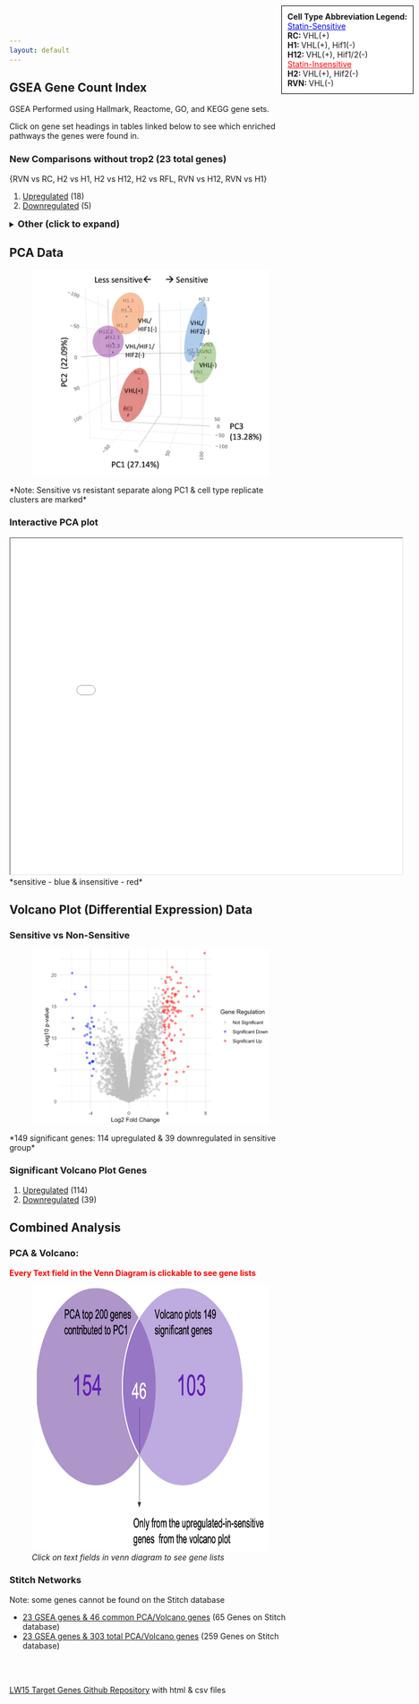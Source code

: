 ```yaml
---
layout: default
---
```


## GSEA Gene Count Index
GSEA Performed using Hallmark, Reactome, GO, and KEGG gene sets.

Click on gene set headings in tables linked below to see which enriched pathways the genes were found in.

### New Comparisons without trop2 (23 total genes)
{RVN vs RC, H2 vs H1, H2 vs H12, H2 vs RFL, RVN vs H12, RVN vs H1}
1. [Upregulated](/LW15-Target-Genes/Common%20Genes/New%20Comparisons/Without%20trop2/Up_GeneTable_interactive.html) (18)
2. [Downregulated](/LW15-Target-Genes/Common%20Genes/New%20Comparisons/Without%20trop2/Down_GeneTable_interactive.html) (5)

<div style="position: fixed; top: 10px; right: 10px; border: 1px solid black; padding: 10px; background-color: white; z-index: 1000;">
    <strong>Cell Type Abbreviation Legend:</strong><br>
    <u style="color: blue;">Statin-Sensitive</u><br>
    <b>RC: </b>VHL(+)<br>
    <b>H1: </b>VHL(+), Hif1(-)<br>
    <b>H12: </b>VHL(+), Hif1/2(-)<br>
    <u style="color: red;">Statin-Insensitive</u><br>
    <b>H2: </b>VHL(+), Hif2(-)<br>
    <b>RVN: </b>VHL(-)
</div> 





<details>
<summary><span style="font-weight: bold; font-size: 1.17em;">Other (click to expand)</span></summary>
<br> <!-- Add an empty line here -->
<div>
  <p style="margin-left: 20px;"><strong>Original Comparisons</strong></p>
  <div style="margin-left: 40px;">
    <p>{RVN vs RC, H2 vs H1, H2 vs H12 , trop2 vs non}</p>
    <ol>
      <li><a href="/LW15-Target-Genes/Common%20Genes/Original%20Comparisons/OriginalComparisons_Up_GeneTable_interactive.html">Upregulated</a> (28)</li>
      <li><a href="/LW15-Target-Genes/Common%20Genes/Original%20Comparisons/OriginalComparisons_Down_GeneTable_interactive.html">Downregulated</a> (16)</li>
    </ol>
  </div>

  <p style="margin-left: 20px;"><strong>New Comparisons</strong></p>
  <div style="margin-left: 40px;">
    <p>{RVN vs RC, H2 vs H1, H2 vs H12, H2 vs RFL, RVN vs H12, RVN vs H1, trop2 vs non}</p>
    <ol>
      <li><a href="/LW15-Target-Genes/Common%20Genes/New%20Comparisons/NewComparisons_Up_GeneTable_interactive.html">Upregulated</a> (12)</li>
      <li><a href="/LW15-Target-Genes/Common%20Genes/New%20Comparisons/NewComparisons_Down_GeneTable_interactive.html">Downregulated</a> (4)</li>
    </ol>
  </div>
</div>
</details>





## PCA Data
<figure>
  <img src="images/PCA Screenshot.png" alt="Sensitive vs resistant separated along PC1" width="600"/>
</figure>
*Note: Sensitive vs resistant separate along PC1 & cell type replicate clusters are marked*

### Interactive PCA plot
<iframe src="images/3D_PCA_Plot.html" width="700" height="600"></iframe>
*sensitive - blue & insensitive - red*

## Volcano Plot (Differential Expression) Data
### Sensitive vs Non-Sensitive
<figure>
  <img src="images/Volc plot screenshot.png" alt="149 significant genes: 114 upregulated & 39 downregulated" width="600"/>
</figure>
*149 significant genes: 114 upregulated & 39 downregulated in sensitive group*

### Significant Volcano Plot Genes
1. [Upregulated](/LW15-Target-Genes/Common%20Genes/Volc%20%26%20PCA%20Data/sensi_vs_non_upregulated_genes.html) (114)
2. [Downregulated](/LW15-Target-Genes/Common%20Genes/Volc%20%26%20PCA%20Data/sensi_vs_non_downregulated_genes.html) (39)

## Combined Analysis
### PCA & Volcano: 
<p><strong style="color: red;">Every Text field in the Venn Diagram is clickable to see gene lists</strong></p>


<!-- Venn Diagram Linked Image -->
<figure>
  <img src="images/Venn Diagram.png" alt="PCA & Volc Plot Venn Diagram" width="700" height="474" usemap="#imagemap">
  <figcaption><i>Click on text fields in venn diagram to see gene lists</i></figcaption>
</figure>

<map name="imagemap">
  <area shape="rect" coords="94,41,293,92" alt="PCA Top 200 Genes" href="Common%20Genes/Volc%20%26%20PCA%20Data/PCA_Top_200_genes.html">
  <area shape="rect" coords="359,42,545,93" alt="Volcano Plots 149 Significant Genes" href="Common%20Genes/Volc%20%26%20PCA%20Data/sensi_vs_non_total_genes.html">
  <area shape="rect" coords="292,170,341,205" alt="46 Common Genes" href="Common%20Genes/Volc%20&%20PCA%20Data/46_Overlapping_Genes.html">
  <area shape="rect" coords="126,158,206,201" alt="PCA Unique Genes" href="Common%20Genes/Volc%20%26%20PCA%20Data/PCA_unique.html">
  <area shape="rect" coords="432,160,516,200" alt="Volcano Unique Genes" href="Common%20Genes/Volc%20%26%20PCA%20Data/volc_unique.html">


<h3>Stitch Networks</h3>
<p>Note: some genes cannot be found on the Stitch database</p>
<ul>
  <li><a href="http://stitch.embl.de/cgi/network.pl?taskId=Bj8Z86TeGiyP" target="_blank">23 GSEA genes &amp; 46 common PCA/Volcano genes</a> (65 Genes on Stitch database)</li>
  <li><a href="http://stitch.embl.de/cgi/network.pl?taskId=IGQz3UZFH7gw" target="_blank">23 GSEA genes &amp; 303 total PCA/Volcano genes</a> (259 Genes on Stitch database)</li>
</ul>


<footer>
  <br>
  <br>
  <!-- other footer content -->

  <!-- Link to GitHub profile -->
  <a href="https://github.com/ebowen19/LW15-Target-Genes" target="_blank">LW15 Target Genes Github Repository</a> with html & csv files
</footer>
